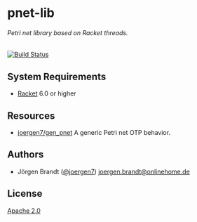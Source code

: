 # pnet-lib
###### Petri net library based on Racket threads.

[![Build Status](https://travis-ci.org/joergen7/pnet-lib.svg?branch=master)](https://travis-ci.org/joergen7/pnet-lib)

## System Requirements

- [Racket](http://racket-lang.org/) 6.0 or higher

## Resources

- [joergen7/gen_pnet](https://github.com/joergen7/gen_pnet) A generic Petri net OTP behavior.


## Authors

- Jörgen Brandt ([@joergen7](https://github.com/joergen7/)) [joergen.brandt@onlinehome.de](mailto:joergen.brandt@onlinehome.de)

## License

[Apache 2.0](https://www.apache.org/licenses/LICENSE-2.0.html)